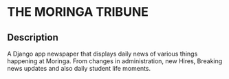 # THE MORINGA TRIBUNE

## Description
A Django app newspaper that displays daily news of various things happening at Moringa. From changes in administration, new Hires, Breaking news updates and also daily student life moments.

